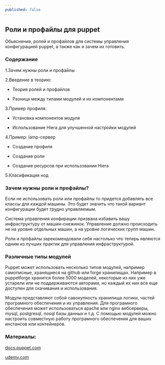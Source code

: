 ```yaml
---
published: false
---
```

## Роли и профайлы для puppet

Обьяснение, ролей и профайлов для системы управления конфигурацией puppet,
а также как и зачем их готовить.

### Содержание

1.Зачем нужны роли и профайлы

2.Введение в теорию:

- Теория ролей и профайлов

- Разница между типами модулей и их компонентами

3.Пример профиля:

- Установка компонентов модуля

- Использование Hiera для улучшенной настройки модулей

4.Пример: lamp-сервер

- Создание профиля

- Создание роли

- Создание ресурсов при использовании Hiera

5.Класификация нод

### Зачем нужны роли и профайлы?

Если не использовать роли или профайлы то придется добавлять все классы для каждой машины. Это будет значить что такой вариант конфигурации будет трудно управляемым.

Система управления конфирации призвана избавить вашу инфраструктуру от машин-снежинок.
Управление должно происходить не на уровне отдельных машин, а на уровне логических групп машин.

Роли и профайлы зарекомендовали себя настолько что теперь являются одним из лучших практик для управления инфраструктурой.

### Различные типы модулей

Puppet может использовать несколько типов модулей, например самописные, хранящиеся на github или forge хранилищах. Например в puppetforge хранится более 5000 моделей, некоторые из них уже устарели или не поддерживаются авторами, но каждый их них все еще доступен для скачивания и использования.

Модули представляют собой савокупность хранилища логики, частей програмного обеспечения и их управления. Для програмного обеспечения может использоваться apache или nginx вебсерверы, mysql, postgresql, nosql базы данных и т.д. С помощью модулей можно настроить совместную работу програмного обеспечения для ваших инстансов или контейнеров.


### Материалы:

[docs.puppet.com](https://docs.puppet.com/pe/2017.2/r_n_p_intro.html)

[udemy.com](https://www.udemy.com/introduction-to-puppet-roles-and-profiles/)

